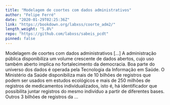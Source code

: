 ```yaml
---
title: "Modelagem de coortes com dados administrativos"
author: "Felipe Ferré"
date: "2020-01-29T02:25:36Z"
link: "https://bookdown.org/labxss/coorte_adm2/"
length_weight: "5.8%"
repo: "https://github.com/labxss/sabeis_pcdt"
pinned: false
---
```


Modelagem de coortes com dados administrativos [...] A administração pública disponibiliza um volume crescente de dados abertos, cujo uso também aberto implica no fortalecimento da democracia. Boa parte do universo dos dados é operada pela Tecnologia da Informação em Saúde. O Ministério da Saúde disponibiliza mais de 10 bilhões de registros que podem ser usados em estudos ecológicos e mais de 250 milhões de registros de medicamentos individualizados, isto é, há identificador que possibilita juntar registros do mesmo indivíduo a partir de diferentes bases. Outros 3 bilhões de registros da ...
